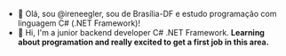 - 👋 Olá, sou @ireneegler, sou de Brasília-DF e estudo programação com linguagem C# (.NET Framework)!
- 👋 Hi, I'm a junior backend developer C# .NET Framework. **Learning about programation and really excited to get a first job in this area.**


<!---
ireneegler/ireneegler is a ✨ special ✨ repository because its `README.md` (this file) appears on your GitHub profile.
You can click the Preview link to take a look at your changes.
--->

